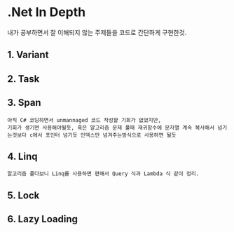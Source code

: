 # .Net In Depth
내가 공부하면서 잘 이해되지 않는 주제들을 코드로 간단하게 구현한것.

## 1. Variant
## 2. Task
## 3. Span
    아직 C# 코딩하면서 unmannaged 코드 작성할 기회가 없었지만,
    기회가 생기면 사용해야될듯, 혹은 알고리즘 문제 풀때 재귀함수에 문자열 계속 복사해서 넘기는것보다 c에서 포인터 넘기듯 인덱스만 넘겨주는방식으로 사용하면 될듯

## 4. Linq
    알고리즘 풀다보니 Linq를 사용하면 편해서 Query 식과 Lambda 식 같이 정리.

## 5. Lock
## 6. Lazy Loading